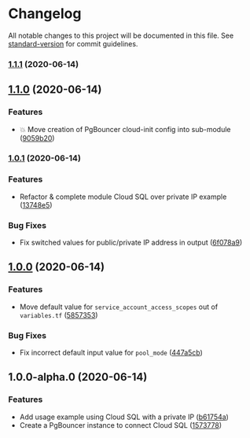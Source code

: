 # Changelog

All notable changes to this project will be documented in this file. See [standard-version](https://github.com/conventional-changelog/standard-version) for commit guidelines.

### [1.1.1](https://github.com/christippett/terraform-cloud-sql-pgbouncer/compare/v1.1.0...v1.1.1) (2020-06-14)

## [1.1.0](https://github.com/christippett/terraform-cloud-sql-pgbouncer/compare/v1.0.1...v1.1.0) (2020-06-14)


### Features

* :boom: Move creation of PgBouncer cloud-init config into sub-module ([9059b20](https://github.com/christippett/terraform-cloud-sql-pgbouncer/commit/9059b204e581a6eca06e152725b047fac9dd1829))

### [1.0.1](https://github.com/christippett/terraform-cloud-sql-pgbouncer/compare/v1.0.0...v1.0.1) (2020-06-14)


### Features

* Refactor & complete module Cloud SQL over private IP example ([13748e5](https://github.com/christippett/terraform-cloud-sql-pgbouncer/commit/13748e58aa7e117e6bc36fb6dcdebb1eecca6427))


### Bug Fixes

* Fix switched values for public/private IP address in output ([6f078a9](https://github.com/christippett/terraform-cloud-sql-pgbouncer/commit/6f078a9194617062fe2099f036e52288aefe9ca6))

## [1.0.0](https://github.com/christippett/terraform-cloud-sql-pgbouncer/compare/v1.0.0-alpha.0...v1.0.0) (2020-06-14)


### Features

* Move default value for `service_account_access_scopes` out of `variables.tf` ([5857353](https://github.com/christippett/terraform-cloud-sql-pgbouncer/commit/585735330bbba9ca188425469f7a78a964b475a1))


### Bug Fixes

* Fix incorrect default input value for `pool_mode` ([447a5cb](https://github.com/christippett/terraform-cloud-sql-pgbouncer/commit/447a5cb36b90d8d72564c419f3fcadaccdd8e6be))

## 1.0.0-alpha.0 (2020-06-14)


### Features

* Add usage example using Cloud SQL with a private IP ([b61754a](https://github.com/christippett/terraform-cloud-sql-pgbouncer/commit/b61754a9c3d6421247255b1d07e7c80198fdb0b3))
* Create a PgBouncer instance to connect Cloud SQL ([1573778](https://github.com/christippett/terraform-cloud-sql-pgbouncer/commit/1573778a8f3b1231f584815f30ad626612e609c6))
